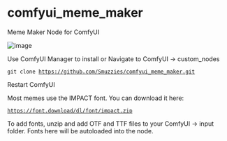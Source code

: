 # comfyui_meme_maker
Meme Maker Node for ComfyUI

![image](https://github.com/Smuzzies/comfyui_meme_maker/assets/110495122/25763a95-ef5b-4149-814a-b63a8318261b)

Use ComfyUI Manager to install
or
Navigate to ComfyUI -> custom_nodes

<code>git clone https://github.com/Smuzzies/comfyui_meme_maker.git</code>

Restart ComfyUI

Most memes use the IMPACT font. You can download it here:

<code>https://font.download/dl/font/impact.zip</code>

To add fonts, unzip and add OTF and TTF files to your ComfyUI -> input folder. Fonts here will be autoloaded into the node.

